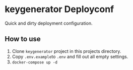 # keygenerator Deployconf

Quick and dirty deployment configuration.

## How to use

1. Clone `keygenerator` project in this projects directory.
2. Copy `.env.example`to `.env` and fill out all empty settings.
3. `docker-compose up -d`